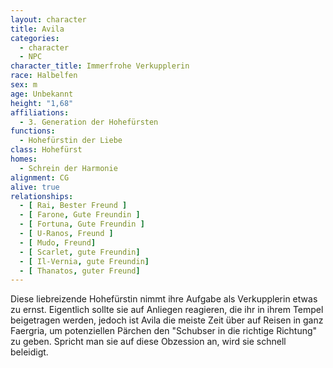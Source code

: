 ```yaml
---
layout: character
title: Avila
categories:
  - character
  - NPC
character_title: Immerfrohe Verkupplerin
race: Halbelfen
sex: m
age: Unbekannt
height: "1,68"
affiliations:
  - 3. Generation der Hohefürsten
functions:
  - Hohefürstin der Liebe
class: Hohefürst
homes:
  - Schrein der Harmonie
alignment: CG
alive: true
relationships:
  - [ Rai, Bester Freund ]
  - [ Farone, Gute Freundin ]
  - [ Fortuna, Gute Freundin ]
  - [ U-Ranos, Freund ]
  - [ Mudo, Freund]
  - [ Scarlet, gute Freundin]
  - [ Il-Vernia, gute Freundin]
  - [ Thanatos, guter Freund]
---
```


Diese liebreizende Hohefürstin nimmt ihre Aufgabe als Verkupplerin etwas zu ernst. Eigentlich sollte sie auf Anliegen
reagieren, die ihr in ihrem Tempel beigetragen werden, jedoch ist Avila die meiste Zeit über auf Reisen in ganz
Faergria, um potenziellen Pärchen den "Schubser in die richtige Richtung" zu geben. Spricht man sie auf diese Obzession
an, wird sie schnell beleidigt.